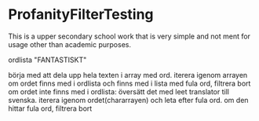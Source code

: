 # ProfanityFilterTesting

This is a upper secondary school work that is very simple and not ment for usage other than academic purposes.

ordlista
"FANTASTISKT"

börja med att dela upp hela texten i array med ord.
iterera igenom arrayen
	om ordet finns med i ordlista och finns med i lista med fula ord, filtrera bort
	om ordet inte finns med i ordlista:
		översätt det med leet translator till svenska.
		iterera igenom ordet(chararrayen) och leta efter fula ord.
		om den hittar fula ord, filtrera bort
